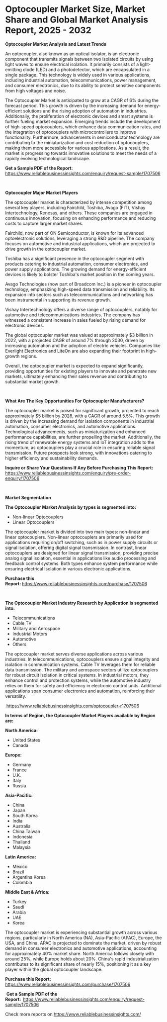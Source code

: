 <p><h1>Optocoupler Market Size, Market Share and Global Market Analysis Report, 2025 - 2032</h1></p><p><strong>Optocoupler Market Analysis and Latest Trends</strong></p>
<p><p>An optocoupler, also known as an optical isolator, is an electronic component that transmits signals between two isolated circuits by using light waves to ensure electrical isolation. It primarily consists of a light-emitting diode (LED) and a photodetector, which are encapsulated in a single package. This technology is widely used in various applications, including industrial automation, telecommunications, power management, and consumer electronics, due to its ability to protect sensitive components from high voltages and noise.</p><p>The Optocoupler Market is anticipated to grow at a CAGR of 6% during the forecast period. This growth is driven by the increasing demand for energy-efficient solutions and the rising adoption of automation in industries. Additionally, the proliferation of electronic devices and smart systems is further fueling market expansion. Emerging trends include the development of high-speed optocouplers, which enhance data communication rates, and the integration of optocouplers with microcontrollers to improve functionality. Furthermore, advancements in semiconductor technology are contributing to the miniaturization and cost reduction of optocouplers, making them more accessible for various applications. As a result, the market is progressing towards innovative solutions to meet the needs of a rapidly evolving technological landscape.</p></p>
<p><strong>Get a Sample PDF of the Report:&nbsp;</strong> <a href="https://www.reliablebusinessinsights.com/enquiry/request-sample/1707506?utm_campaign=2761&utm_medium=2&utm_source=Github&utm_content=ia&utm_term=25032025&utm_id=optocoupler">https://www.reliablebusinessinsights.com/enquiry/request-sample/1707506</a></p>
<p>&nbsp;</p>
<p><strong>Optocoupler Major Market Players</strong></p>
<p><p>The optocoupler market is characterized by intense competition among several key players, including Fairchild, Toshiba, Avago (FIT), Vishay Intertechnology, Renesas, and others. These companies are engaged in continuous innovation, focusing on enhancing performance and reducing costs to capture larger market shares.</p><p>Fairchild, now part of ON Semiconductor, is known for its advanced optoelectronic solutions, leveraging a strong R&D pipeline. The company focuses on automotive and industrial applications, which are projected to drive growth in the optocoupler market. </p><p>Toshiba has a significant presence in the optocoupler segment with products catering to industrial automation, consumer electronics, and power supply applications. The growing demand for energy-efficient devices is likely to bolster Toshiba's market position in the coming years. </p><p>Avago Technologies (now part of Broadcom Inc.) is a pioneer in optocoupler technology, emphasizing high-speed data transmission and reliability. Its expansion into sectors such as telecommunications and networking has been instrumental in supporting its revenue growth.</p><p>Vishay Intertechnology offers a diverse range of optocouplers, notably for automotive and telecommunications industries. The company has witnessed a consistent increase in sales fueled by rising demand for electronic devices.</p><p>The global optocoupler market was valued at approximately $3 billion in 2022, with a projected CAGR of around 7% through 2030, driven by increasing automation and the adoption of electric vehicles. Companies like Everlight Electronics and LiteOn are also expanding their footprint in high-growth regions.</p><p>Overall, the optocoupler market is expected to expand significantly, providing opportunities for existing players to innovate and penetrate new markets, ultimately enhancing their sales revenue and contributing to substantial market growth.</p></p>
<p>&nbsp;</p>
<p><strong>What Are The Key Opportunities For Optocoupler Manufacturers?</strong></p>
<p><p>The optocoupler market is poised for significant growth, projected to reach approximately $5 billion by 2028, with a CAGR of around 5.5%. This growth is driven by the increasing demand for isolation components in industrial automation, consumer electronics, and automotive applications. Technological advancements, such as miniaturization and enhanced performance capabilities, are further propelling the market. Additionally, the rising trend of renewable energy systems and IoT integration adds to the momentum, as optocouplers play a crucial role in ensuring reliable signal transmission. Future prospects look strong, with innovations catering to higher efficiency and sustainability demands.</p></p>
<p><strong>Inquire or Share Your Questions If Any Before Purchasing This Report:</strong> <a href="https://www.reliablebusinessinsights.com/enquiry/pre-order-enquiry/1707506?utm_campaign=2761&utm_medium=2&utm_source=Github&utm_content=ia&utm_term=25032025&utm_id=optocoupler">https://www.reliablebusinessinsights.com/enquiry/pre-order-enquiry/1707506</a></p>
<p>&nbsp;</p>
<p><strong>Market Segmentation</strong></p>
<p><strong>The Optocoupler Market Analysis by types is segmented into:</strong></p>
<p><ul><li>Non-linear Optocouplers</li><li>Linear Optocouplers</li></ul></p>
<p><p>The optocoupler market is divided into two main types: non-linear and linear optocouplers. Non-linear optocouplers are primarily used for applications requiring on/off switching, such as in power supply circuits or signal isolation, offering digital signal transmission. In contrast, linear optocouplers are designed for linear signal transmission, providing precise analog signal isolation, essential in applications like audio processing and feedback control systems. Both types enhance system performance while ensuring electrical isolation in various electronic applications.</p></p>
<p><strong>Purchase this Report:&nbsp;</strong><a href="https://www.reliablebusinessinsights.com/purchase/1707506?utm_campaign=2761&utm_medium=2&utm_source=Github&utm_content=ia&utm_term=25032025&utm_id=optocoupler">https://www.reliablebusinessinsights.com/purchase/1707506</a></p>
<p>&nbsp;</p>
<p><strong>The Optocoupler Market Industry Research by Application is segmented into:</strong></p>
<p><ul><li>Telecommunications</li><li>Cable TV</li><li>Military and Aerospace</li><li>Industrial Motors</li><li>Automotive</li><li>Others</li></ul></p>
<p><p>The optocoupler market serves diverse applications across various industries. In telecommunications, optocouplers ensure signal integrity and isolation in communication systems. Cable TV leverages them for reliable data transmission. The military and aerospace sectors utilize optocouplers for robust circuit isolation in critical systems. In industrial motors, they enhance control and protection systems, while the automotive industry relies on them for safety and efficiency in electronic control units. Additional applications span consumer electronics and automation, reinforcing their versatility.</p></p>
<p><a href="https://www.reliablebusinessinsights.com/optocoupler-r1707506?utm_campaign=2761&utm_medium=2&utm_source=Github&utm_content=ia&utm_term=25032025&utm_id=optocoupler">&nbsp;https://www.reliablebusinessinsights.com/optocoupler-r1707506</a></p>
<p><strong>In terms of Region, the Optocoupler Market Players available by Region are:</strong></p>
<p>
    <p> <strong> North America: </strong>
        <ul>
            <li>United States</li>
            <li>Canada</li>
        </ul>
        </p> 
    <p> <strong> Europe: </strong>
        <ul>
            <li>Germany</li>
            <li>France</li>
            <li>U.K.</li>
            <li>Italy</li>
            <li>Russia</li>
        </ul>
        </p> 
    <p> <strong> Asia-Pacific: </strong>
        <ul>
            <li>China</li>
            <li>Japan</li>
            <li>South Korea</li>
            <li>India</li>
            <li>Australia</li>
            <li>China Taiwan</li>
            <li>Indonesia</li>
            <li>Thailand</li>
            <li>Malaysia</li>
        </ul>
        </p> 
    <p> <strong> Latin America: </strong>
        <ul>
            <li>Mexico</li>
            <li>Brazil</li>
            <li>Argentina Korea</li>
            <li>Colombia</li>
        </ul>
        </p> 
    <p> <strong> Middle East & Africa: </strong>
        <ul>
            <li>Turkey</li>
            <li>Saudi</li>
            <li>Arabia</li>
            <li>UAE</li>
            <li>Korea</li>
        </ul>
    </p>
    </p>
<p><p>The optocoupler market is experiencing substantial growth across various regions, particularly in North America (NA), Asia-Pacific (APAC), Europe, the USA, and China. APAC is projected to dominate the market, driven by robust demand in consumer electronics and automotive applications, accounting for approximately 40% market share. North America follows closely with around 25%, while Europe holds about 20%. China's rapid industrialization contributes to its significant share of nearly 15%, positioning it as a key player within the global optocoupler landscape.</p></p>
<p><strong>Purchase this Report: </strong><a href="https://www.reliablebusinessinsights.com/purchase/1707506?utm_campaign=2761&utm_medium=2&utm_source=Github&utm_content=ia&utm_term=25032025&utm_id=optocoupler">https://www.reliablebusinessinsights.com/purchase/1707506</a></p>
<p>&nbsp;<strong>Get a Sample PDF of the Report:&nbsp;&nbsp;</strong><a href="https://www.reliablebusinessinsights.com/enquiry/request-sample/1707506?utm_campaign=2761&utm_medium=2&utm_source=Github&utm_content=ia&utm_term=25032025&utm_id=optocoupler">https://www.reliablebusinessinsights.com/enquiry/request-sample/1707506</a></p>
<p><strong></strong></p>
<p>Check more reports on <a href="https://www.reliablebusinessinsights.com/?utm_campaign=2761&utm_medium=2&utm_source=Github&utm_content=ia&utm_term=25032025&utm_id=optocoupler">https://www.reliablebusinessinsights.com/</a></p>